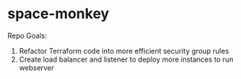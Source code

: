 # space-monkey
Repo Goals: 
1) Refactor Terraform code into more efficient security group rules
2) Create load balancer and listener to deploy more instances to run webserver